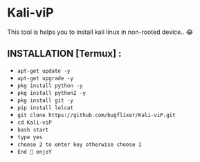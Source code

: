 # Kali-viP
This tool is helps you to install kali linux in non-rooted device.. 😂


## INSTALLATION [Termux] :

* `apt-get update -y`
* `apt-get upgrade -y`
* `pkg install python -y`
* `pkg install python2 -y`
* `pkg install git -y`
* `pip install lolcat`
* `git clone https://github.com/bugflixer/Kali-viP.git`
* `cd Kali-viP`
* `bash start`
* `type yes`
* `choose 2 to enter key otherwise choose 1 `
* `End 🙏 enjoY`

